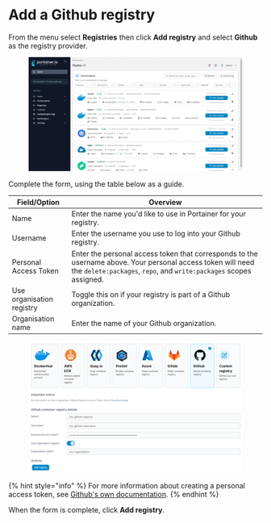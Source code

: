 # Add a Github registry

From the menu select **Registries** then click **Add registry** and select **Github** as the registry provider.

<figure><img src="../../../.gitbook/assets/2.17-registries-add-github.gif" alt=""><figcaption></figcaption></figure>

Complete the form, using the table below as a guide.

| Field/Option              | Overview                                                                                                                                                                          |
| ------------------------- | --------------------------------------------------------------------------------------------------------------------------------------------------------------------------------- |
| Name                      | Enter the name you'd like to use in Portainer for your registry.                                                                                                                  |
| Username                  | Enter the username you use to log into your Github registry.                                                                                                                      |
| Personal Access Token     | Enter the personal access token that corresponds to the username above. Your personal access token will need the `delete:packages`, `repo`, and `write:packages` scopes assigned. |
| Use organisation registry | Toggle this on if your registry is part of a Github organization.                                                                                                                 |
| Organisation name         | Enter the name of your Github organization.                                                                                                                                       |

<figure><img src="../../../.gitbook/assets/2.17-registries-add-ghcr-details.png" alt=""><figcaption></figcaption></figure>

{% hint style="info" %}
For more information about creating a personal access token, see [Github's own documentation](https://docs.github.com/en/authentication/keeping-your-account-and-data-secure/creating-a-personal-access-token).
{% endhint %}

When the form is complete, click **Add registry**.
